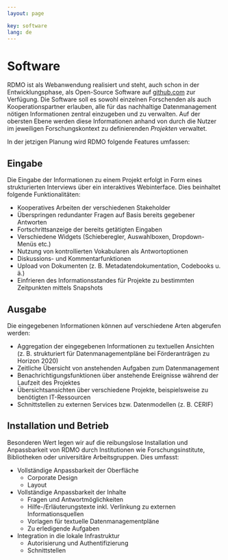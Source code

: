 ```yaml
---
layout: page

key: software
lang: de
---
```


Software
========

RDMO ist als Webanwendung realisiert und steht, auch schon in der Entwicklungsphase, als Open-Source Software auf [github.com](https://github.com/rdmorganiser) zur Verfügung. Die Software soll es sowohl einzelnen Forschenden als auch Kooperationspartner erlauben, alle für das nachhaltige Datenmanagement nötigen Informationen zentral einzugeben und zu verwalten. Auf der obersten Ebene werden diese Informationen anhand von durch die Nutzer im jeweiligen Forschungskontext zu definierenden *Projekten* verwaltet.

In der jetzigen Planung wird RDMO folgende Features umfassen:

Eingabe
-------

Die Eingabe der Informationen zu einem Projekt erfolgt in Form eines strukturierten Interviews über ein interaktives Webinterface. Dies beinhaltet folgende Funktionalitäten:

* Kooperatives Arbeiten der verschiedenen Stakeholder
* Überspringen redundanter Fragen auf Basis bereits gegebener Antworten
* Fortschrittsanzeige der bereits getätigten Eingaben
* Verschiedene Widgets (Schieberegler, Auswahlboxen, Dropdown-Menüs etc.)
* Nutzung von kontrollierten Vokabularen als Antwortoptionen
* Diskussions- und Kommentarfunktionen
* Upload von Dokumenten (z. B. Metadatendokumentation, Codebooks u. ä.)
* Einfrieren des Informationsstandes für Projekte zu bestimmten Zeitpunkten mittels Snapshots

Ausgabe
-------

Die eingegebenen Informationen können auf verschiedene Arten abgerufen werden:

* Aggregation der eingegebenen Informationen zu textuellen Ansichten (z. B. strukturiert für Datenmanagementpläne bei Förderanträgen zu Horizon 2020)
* Zeitliche Übersicht von anstehenden Aufgaben zum Datenmanagement
* Benachrichtigungsfunktionen über anstehende Ereignisse während der Laufzeit des Projektes
* Übersichtsansichten über verschiedene Projekte, beispielsweise zu benötigten IT-Ressourcen
* Schnittstellen zu externen Services bzw. Datenmodellen (z. B. CERIF)

Installation und Betrieb
------------------------

Besonderen Wert legen wir auf die reibungslose Installation und Anpassbarkeit von RDMO durch Institutionen wie Forschungsinstitute, Bibliotheken oder universitäre Arbeitsgruppen. Dies umfasst:

* Vollständige Anpassbarkeit der Oberfläche
    * Corporate Design
    * Layout
* Vollständige Anpassbarkeit der Inhalte
    * Fragen und Antwortmöglichkeiten
    * Hilfe-/Erläuterungstexte inkl. Verlinkung zu externen Informationsquellen
    * Vorlagen für textuelle Datenmanagementpläne
    * Zu erledigende Aufgaben
* Integration in die lokale Infrastruktur
    * Autorisierung und Authentifizierung
    * Schnittstellen
